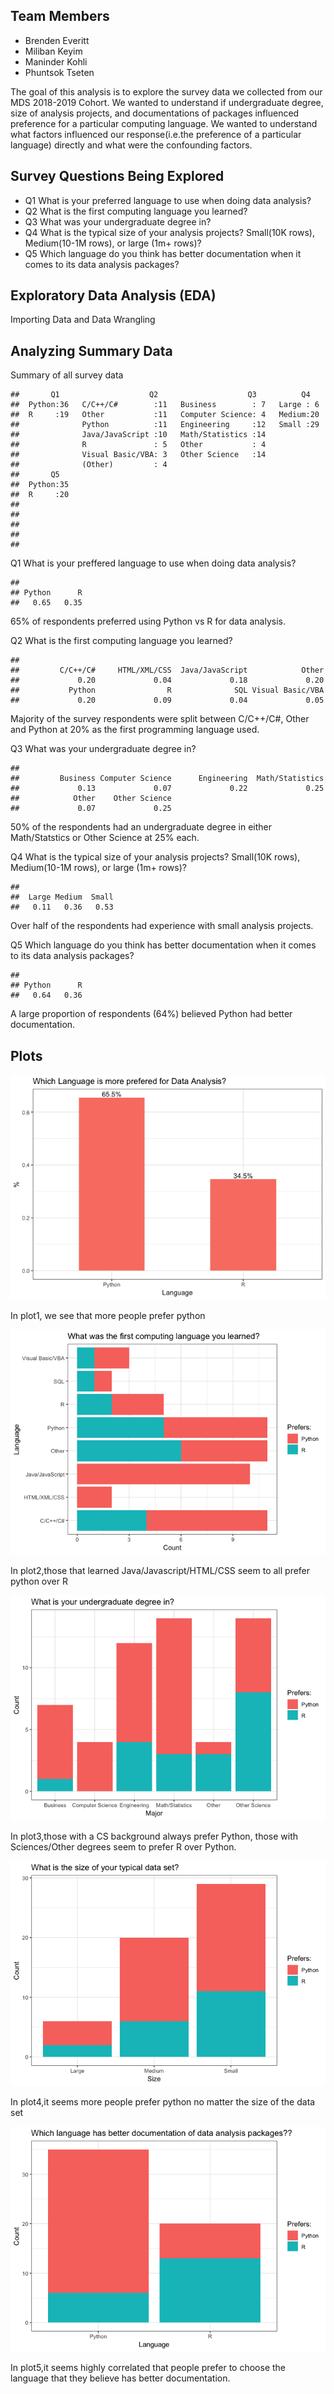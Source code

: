 Team Members
------------

-   Brenden Everitt
-   Miliban Keyim  
-   Maninder Kohli
-   Phuntsok Tseten

The goal of this analysis is to explore the survey data we collected
from our MDS 2018-2019 Cohort. We wanted to understand if undergraduate
degree, size of analysis projects, and documentations of packages
influenced preference for a particular computing language. We wanted to
understand what factors influenced our response(i.e.the preference of a
particular language) directly and what were the confounding factors.

Survey Questions Being Explored
-------------------------------

-   Q1 What is your preferred language to use when doing data analysis?
-   Q2 What is the first computing language you learned?
-   Q3 What was your undergraduate degree in?
-   Q4 What is the typical size of your analysis projects? Small(10K
    rows), Medium(10-1M rows), or large (1m+ rows)?
-   Q5 Which language do you think has better documentation when it
    comes to its data analysis packages?

Exploratory Data Analysis (EDA)
-------------------------------

Importing Data and Data Wrangling

Analyzing Summary Data
----------------------

Summary of all survey data

    ##       Q1                    Q2                    Q3          Q4    
    ##  Python:36   C/C++/C#        :11   Business        : 7   Large : 6  
    ##  R     :19   Other           :11   Computer Science: 4   Medium:20  
    ##              Python          :11   Engineering     :12   Small :29  
    ##              Java/JavaScript :10   Math/Statistics :14              
    ##              R               : 5   Other           : 4              
    ##              Visual Basic/VBA: 3   Other Science   :14              
    ##              (Other)         : 4                                    
    ##       Q5    
    ##  Python:35  
    ##  R     :20  
    ##             
    ##             
    ##             
    ##             
    ## 

Q1 What is your preffered language to use when doing data analysis?

    ## 
    ## Python      R 
    ##   0.65   0.35

65% of respondents preferred using Python vs R for data analysis.

Q2 What is the first computing language you learned?

    ## 
    ##         C/C++/C#     HTML/XML/CSS  Java/JavaScript            Other 
    ##             0.20             0.04             0.18             0.20 
    ##           Python                R              SQL Visual Basic/VBA 
    ##             0.20             0.09             0.04             0.05

Majority of the survey respondents were split between C/C++/C\#, Other
and Python at 20% as the first programming language used.

Q3 What was your undergraduate degree in?

    ## 
    ##         Business Computer Science      Engineering  Math/Statistics 
    ##             0.13             0.07             0.22             0.25 
    ##            Other    Other Science 
    ##             0.07             0.25

50% of the respondents had an undergraduate degree in either
Math/Statstics or Other Science at 25% each.

Q4 What is the typical size of your analysis projects? Small(10K rows),
Medium(10-1M rows), or large (1m+ rows)?

    ## 
    ##  Large Medium  Small 
    ##   0.11   0.36   0.53

Over half of the respondents had experience with small analysis
projects.

Q5 Which language do you think has better documentation when it comes to
its data analysis packages?

    ## 
    ## Python      R 
    ##   0.64   0.36

A large proportion of respondents (64%) believed Python had better
documentation.

Plots
-----

![](R2Py2_files/figure-markdown_strict/unnamed-chunk-9-1.png)

In plot1, we see that more people prefer python

![](R2Py2_files/figure-markdown_strict/unnamed-chunk-10-1.png)

In plot2,those that learned Java/Javascript/HTML/CSS seem to all prefer
python over R

![](R2Py2_files/figure-markdown_strict/unnamed-chunk-11-1.png)

In plot3,those with a CS background always prefer Python, those with
Sciences/Other degrees seem to prefer R over Python.

![](R2Py2_files/figure-markdown_strict/unnamed-chunk-12-1.png)

In plot4,it seems more people prefer python no matter the size of the
data set

![](R2Py2_files/figure-markdown_strict/unnamed-chunk-13-1.png)

In plot5,it seems highly correlated that people prefer to choose the
language that they believe has better documentation.
